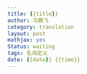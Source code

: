 ```yaml
---
title: {{title}}
author: 马鹏飞
category: translation
layout: post
mathjax: yes
Status: waiting
tags: 名词定义
date: {{date}} {{time}}
---
```



